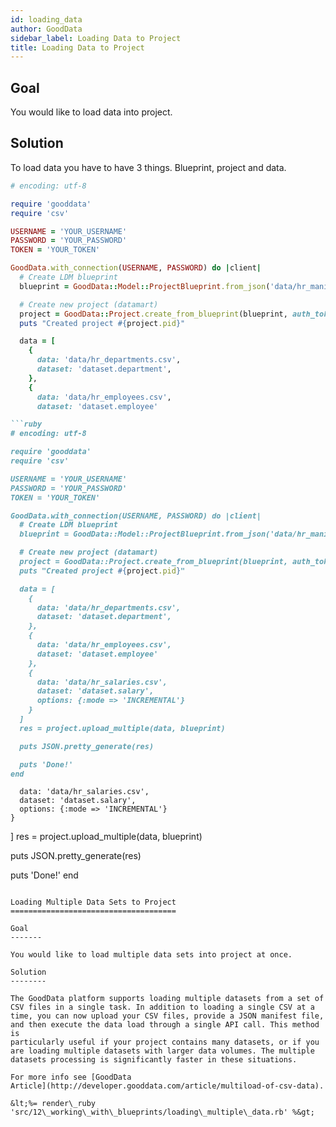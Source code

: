 ```yaml
---
id: loading_data
author: GoodData
sidebar_label: Loading Data to Project
title: Loading Data to Project
---
```


Goal
-------

You would like to load data into project.

Solution
--------

To load data you have to have 3 things. Blueprint, project and data.


```ruby
# encoding: utf-8

require 'gooddata'
require 'csv'

USERNAME = 'YOUR_USERNAME'
PASSWORD = 'YOUR_PASSWORD'
TOKEN = 'YOUR_TOKEN'

GoodData.with_connection(USERNAME, PASSWORD) do |client|
  # Create LDM blueprint
  blueprint = GoodData::Model::ProjectBlueprint.from_json('data/hr_manifest.json')

  # Create new project (datamart)
  project = GoodData::Project.create_from_blueprint(blueprint, auth_token: TOKEN)
  puts "Created project #{project.pid}"

  data = [
    {
      data: 'data/hr_departments.csv',
      dataset: 'dataset.department',
    },
    {
      data: 'data/hr_employees.csv',
      dataset: 'dataset.employee'

```ruby
# encoding: utf-8

require 'gooddata'
require 'csv'

USERNAME = 'YOUR_USERNAME'
PASSWORD = 'YOUR_PASSWORD'
TOKEN = 'YOUR_TOKEN'

GoodData.with_connection(USERNAME, PASSWORD) do |client|
  # Create LDM blueprint
  blueprint = GoodData::Model::ProjectBlueprint.from_json('data/hr_manifest.json')

  # Create new project (datamart)
  project = GoodData::Project.create_from_blueprint(blueprint, auth_token: TOKEN)
  puts "Created project #{project.pid}"

  data = [
    {
      data: 'data/hr_departments.csv',
      dataset: 'dataset.department',
    },
    {
      data: 'data/hr_employees.csv',
      dataset: 'dataset.employee'
    },
    {
      data: 'data/hr_salaries.csv',
      dataset: 'dataset.salary',
      options: {:mode => 'INCREMENTAL'}
    }
  ]
  res = project.upload_multiple(data, blueprint)

  puts JSON.pretty_generate(res)

  puts 'Done!'
end
```
      data: 'data/hr_salaries.csv',
      dataset: 'dataset.salary',
      options: {:mode => 'INCREMENTAL'}
    }
  ]
  res = project.upload_multiple(data, blueprint)

  puts JSON.pretty_generate(res)

  puts 'Done!'
end
```

Loading Multiple Data Sets to Project
=====================================

Goal
-------

You would like to load multiple data sets into project at once.

Solution
--------

The GoodData platform supports loading multiple datasets from a set of
CSV files in a single task. In addition to loading a single CSV at a
time, you can now upload your CSV files, provide a JSON manifest file,
and then execute the data load through a single API call. This method is
particularly useful if your project contains many datasets, or if you
are loading multiple datasets with larger data volumes. The multiple
datasets processing is significantly faster in these situations.

For more info see [GoodData
Article](http://developer.gooddata.com/article/multiload-of-csv-data).

&lt;%= render\_ruby
'src/12\_working\_with\_blueprints/loading\_multiple\_data.rb' %&gt;
